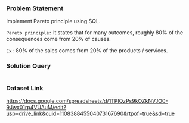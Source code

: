 ### Problem Statement

Implement Pareto principle using SQL. 

`Pareto principle:` It states that for many outcomes, roughly 80% of the consequences come from 20% of causes. 

`Ex:` 80% of the sales comes from 20% of the products / services.



### Solution Query

```sql


```





### Dataset Link

https://docs.google.com/spreadsheets/d/1TPlQzPs9kOZkNVJO0-9Jwx01rp4VUAuM/edit?usp=drive_link&ouid=110838845504073167690&rtpof=true&sd=true
